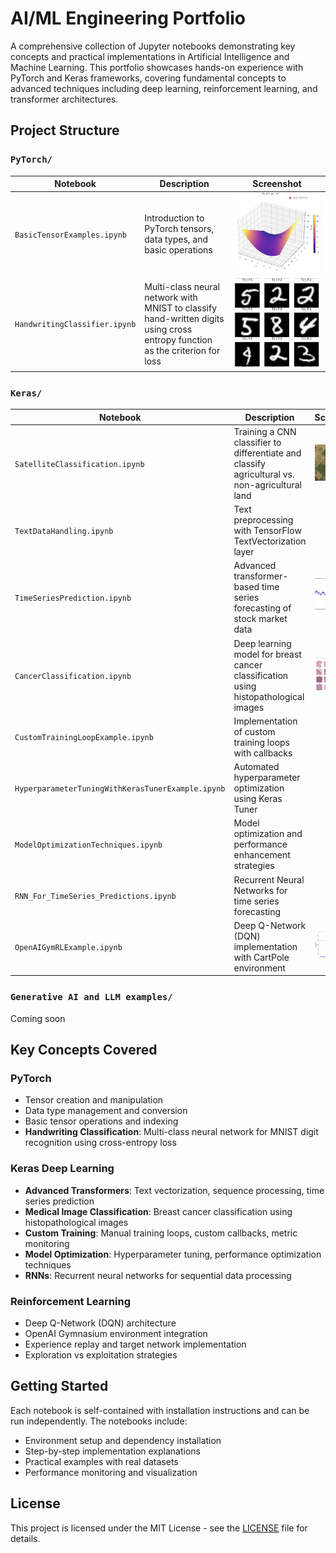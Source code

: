 # AI/ML Engineering Portfolio

A comprehensive collection of Jupyter notebooks demonstrating key concepts and practical implementations in Artificial Intelligence and Machine Learning. This portfolio showcases hands-on experience with PyTorch and Keras frameworks, covering fundamental concepts to advanced techniques including deep learning, reinforcement learning, and transformer architectures.



## Project Structure

### `PyTorch/`
| Notebook | Description | Screenshot |
|----------|-------------|------------|
| `BasicTensorExamples.ipynb` | Introduction to PyTorch tensors, data types, and basic operations | ![Tensor Examples](PyTorch%20examples/ReadmeImages/TensorExamples.png) |
| `HandwritingClassifier.ipynb` | Multi-class neural network with MNIST to classify hand-written digits using cross entropy function as the criterion for loss | ![MNIST Writing Detection](PyTorch%20examples/ReadmeImages/MNISTWritingDetection.png) |

### `Keras/`
| Notebook | Description | Screenshot |
|----------|-------------|------------|
| `SatelliteClassification.ipynb` | Training a CNN classifier to differentiate and classify agricultural vs. non-agricultural land | ![Satellite Imagery](Keras%20examples/Deep%20Learning/SatelliteImageryClassifier/READMEImages/AgriImagery.png) |
| `TextDataHandling.ipynb` | Text preprocessing with TensorFlow TextVectorization layer | |
| `TimeSeriesPrediction.ipynb` | Advanced transformer-based time series forecasting of stock market data | ![Stock Market Prediction](Keras%20examples/Deep%20Learning/Building%20Advanced%20Transformers/ReadmeImages/StockMarketPrediction.png) |
| `CancerClassification.ipynb` | Deep learning model for breast cancer classification using histopathological images | ![Breast Cancer Classifier](Keras%20examples/Deep%20Learning/CancerClassification/ReadmeImage/BreastCancerClassifier.png) |
| `CustomTrainingLoopExample.ipynb` | Implementation of custom training loops with callbacks | |
| `HyperparameterTuningWithKerasTunerExample.ipynb` | Automated hyperparameter optimization using Keras Tuner | |
| `ModelOptimizationTechniques.ipynb` | Model optimization and performance enhancement strategies | |
| `RNN_For_TimeSeries_Predictions.ipynb` | Recurrent Neural Networks for time series forecasting | |
| `OpenAIGymRLExample.ipynb` | Deep Q-Network (DQN) implementation with CartPole environment | ![OpenAI Gym](Keras%20examples/Reinforcement%20Learning/ReadmeImages/OpenAIGym.png) |

### `Generative AI and LLM examples/`
Coming soon

## Key Concepts Covered

### PyTorch
- Tensor creation and manipulation
- Data type management and conversion
- Basic tensor operations and indexing
- **Handwriting Classification**: Multi-class neural network for MNIST digit recognition using cross-entropy loss

### Keras Deep Learning
- **Advanced Transformers**: Text vectorization, sequence processing, time series prediction
- **Medical Image Classification**: Breast cancer classification using histopathological images
- **Custom Training**: Manual training loops, custom callbacks, metric monitoring
- **Model Optimization**: Hyperparameter tuning, performance optimization techniques
- **RNNs**: Recurrent neural networks for sequential data processing

### Reinforcement Learning
- Deep Q-Network (DQN) architecture
- OpenAI Gymnasium environment integration
- Experience replay and target network implementation
- Exploration vs exploitation strategies

## Getting Started

Each notebook is self-contained with installation instructions and can be run independently. The notebooks include:
- Environment setup and dependency installation
- Step-by-step implementation explanations
- Practical examples with real datasets
- Performance monitoring and visualization

## License

This project is licensed under the MIT License - see the [LICENSE](LICENSE) file for details.
